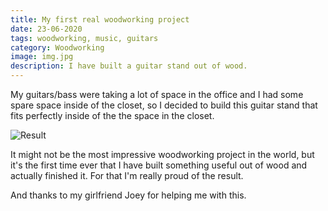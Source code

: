 ```yaml
---
title: My first real woodworking project
date: 23-06-2020
tags: woodworking, music, guitars
category: Woodworking
image: img.jpg
description: I have built a guitar stand out of wood.
---
```


My guitars/bass were taking a lot of space in the office and I had some spare space inside of the closet, so I decided to build this guitar stand that fits perfectly inside of the the space in the closet.

![Result](/contents/posts/23-06-2020-guitar-stand/stand.jpg)

It might not be the most impressive woodworking project in the world, but it's the first time ever that I have built something useful out of wood and actually finished it. For that I'm really proud of the result.

And thanks to my girlfriend Joey for helping me with this.

